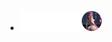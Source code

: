 - ![](https://raw.githubusercontent.com/cybercongress/prism/img-upload/components/1-molecules/content/text+icon-R.png)